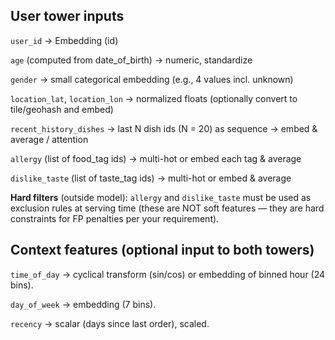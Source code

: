 ## User tower inputs

`user_id` → Embedding (id)

`age` (computed from date_of_birth) → numeric, standardize

`gender` → small categorical embedding (e.g., 4 values incl. unknown)

`location_lat`, `location_lon` → normalized floats (optionally convert to tile/geohash and embed)

`recent_history_dishes` → last N dish ids (N = 20) as sequence → embed & average / attention

`allergy` (list of food_tag ids) → multi-hot or embed each tag & average

`dislike_taste` (list of taste_tag ids) → multi-hot or embed & average

**Hard filters** (outside model): `allergy` and `dislike_taste` must be used as exclusion rules at serving time 
(these are NOT soft features — they are hard constraints for FP penalties per your requirement).

## Context features (optional input to both towers)

`time_of_day` → cyclical transform (sin/cos) or embedding of binned hour (24 bins).

`day_of_week` → embedding (7 bins).

`recency` → scalar (days since last order), scaled.